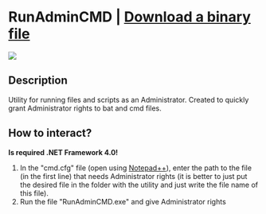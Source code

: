 # RunAdminCMD | [Download a binary file](https://github.com/Zalexanninev15/RunAdminCMD/releases/download/1.0/RunAdminCMD.zip)
![](https://i.imgur.com/NZpREOk.png)
## Description
Utility for running files and scripts as an Administrator. Created to quickly grant Administrator rights to bat and cmd files.
## How to interact?
**Is required .NET Framework 4.0!**
1. In the "cmd.cfg" file (open using [Notepad++](https://notepad-plus-plus.org/)), enter the path to the file (in the first line) that needs Administrator rights (it is better to just put the desired file in the folder with the utility and just write the file name of this file).
2. Run the file "RunAdminCMD.exe" and give Administrator rights
